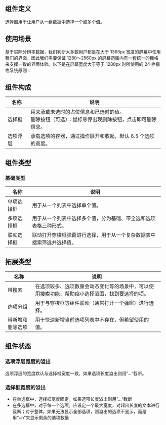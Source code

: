 ## 组件定义

选择器用于让用户从一组数据中选择一个或多个值。

## 使用场景

基于实际分辨率数据，我们判断大多数用户都是在大于 1366px 宽度的屏幕中使用我们的界面，因此我们需要保证 1280～2560px 的屏幕范围内有一套统一的栅格来支撑一致的界面体验。以下是在屏幕宽度大于等于 1280px 时所使用的 24 栏栅格系统原则：

## 组件构成

| 名称 | 说明  |
| --- | ---  |
| 选择框 | 用来承载未选时的占位信息和已选时的值。<br /> 删除按钮（可选）：鼠标悬停出现删除按钮，点击即可删除信息。 |
| 选项浮层 | 承载选项的容器，通过操作展开和收起，默认 6.5 个选项的高度。 |

## 组件类型

### 基础类型

| 名称 | 说明  |
| --- | ---  |
| 单项选择框 | 用于从一个列表中选择单个值。 |
| 多项选择框 | 用于从一个列表中选择多个值，分为基础、带全选和选项表格三种形式。 |
| 联动选择框 | 联动打开穿梭框弹窗进行选择，用于从一个复杂数据表中搜索筛选并选择值。 |

## 拓展类型

| 名称 | 说明  |
| --- | ---  |
| 带搜索 | 在选项较多、选项数量会动态变化等的场景中，可以使用搜索功能，帮助缩小选择范围，找到要选择的项。 |
| 选项分组 | 用于与穿梭框等组件联动（通常打开一个弹窗）进行选择。 |
| 带新增和删除选项 | 用于快速新增当前选项列表中不存在，但希望使用的值。 |

## 组件状态

### 选项浮层宽度的溢出

选项浮层的宽度默认与选择框宽度一致，如果选项长度溢出则用”...“截断。

### 选择框宽度的溢出

- 在单选框中，选择框宽度固定，如果选项长度溢出则用”...“截断  
- 在多选框中，对于每一个选项，应设定一个最大宽度，对超出长度的文本进行截断；对于整体，如果无法显示全部选项，则溢出的选项不显示，而是用”+n”来显示剩余的选项数量
